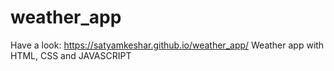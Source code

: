 # weather_app
Have a look: https://satyamkeshar.github.io/weather_app/
Weather app with HTML, CSS and JAVASCRIPT
